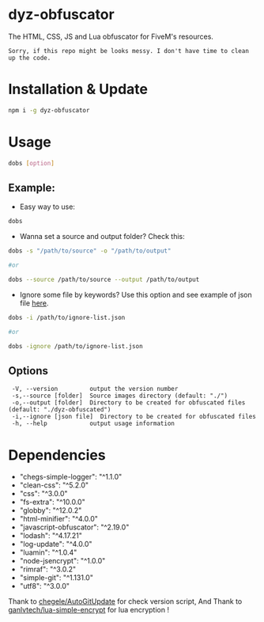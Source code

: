 # dyz-obfuscator
The HTML, CSS, JS and Lua obfuscator for FiveM's resources.

`Sorry, if this repo might be looks messy. I don't have time to clean up the code.`

# Installation & Update
```bash
npm i -g dyz-obfuscator
```
 
# Usage
```bash
dobs [option]
```
 
## Example:
- Easy way to use:
```bash
dobs
```
- Wanna set a source and output folder? Check this:
```bash
dobs -s "/path/to/source" -o "/path/to/output"

#or

dobs --source /path/to/source --output /path/to/output
```
- Ignore some file by keywords? Use this option and see example of json file [here](https://github.com/l3lackMegas/dyz-obfuscator/blob/main/ignore-list.json).
```bash
dobs -i /path/to/ignore-list.json

#or

dobs -ignore /path/to/ignore-list.json
```
 
## Options
 ```
  -V, --version         output the version number
  -s,--source [folder]  Source images directory (default: "./")
  -o,--output [folder]  Directory to be created for obfuscated files (default: "./dyz-obfuscated")
  -i,--ignore [json file]  Directory to be created for obfuscated files
  -h, --help            output usage information
 ```
  
# Dependencies
- "chegs-simple-logger": "^1.1.0"
- "clean-css": "^5.2.0"
- "css": "^3.0.0"
- "fs-extra": "^10.0.0"
- "globby": "^12.0.2"
- "html-minifier": "^4.0.0"
- "javascript-obfuscator": "^2.19.0"
- "lodash": "^4.17.21"
- "log-update": "^4.0.0"
- "luamin": "^1.0.4"
- "node-jsencrypt": "^1.0.0"
- "rimraf": "^3.0.2"
- "simple-git": "^1.131.0"
- "utf8": "^3.0.0"

Thank to [chegele/AutoGitUpdate](https://github.com/chegele/AutoGitUpdate) for check version script, And Thank to [ganlvtech/lua-simple-encrypt](https://github.com/ganlvtech/lua-simple-encrypt) for lua encryption !
